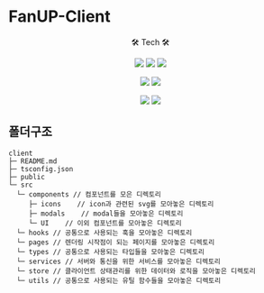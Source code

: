 # FanUP-Client

<p align="center"> 🛠 Tech 🛠 </p>

<p align="center">
<img src="https://img.shields.io/badge/React-v18.2.0-blue?logo=React"/>  <img src="https://img.shields.io/badge/TypeScript-v4.8.4-skyblue?logo=TypeScript&logoColor=skyblue"/> <img src="https://img.shields.io/badge/ReduxToolKit-v1.9.0-blueviolet?logo=Redux&logoColor=blueviolet"/> </p> <p align="center"><img src="https://img.shields.io/badge/styled components-v5.3.6-DB7093?logo=styled-components&logoColor=#DB7093"/> 
<img src="https://img.shields.io/badge/Jest-v29.3.1-C21325?logo=Jest&logoColor=#C21325"/></p> <p align="center"><img src="https://img.shields.io/badge/React testing library-v13.4.0-E33332?logo=Testing Library&logoColor=#E33332"/> <img src="https://img.shields.io/badge/Cypress-v11.0.1-17202C?logo=Cypress&logoColor=#17202C"/> </p>

## 폴더구조

```
client
├─ README.md
├─ tsconfig.json
├─ public
└─ src
  └─ components // 컴포넌트를 모은 디렉토리
     ├─ icons    // icon과 관련된 svg를 모아놓은 디렉토리
     ├─ modals    // modal들을 모아놓은 디렉토리
     └─ UI    // 이외 컴포넌트를 모아놓은 디렉토리
  └─ hooks // 공통으로 사용되는 훅을 모아놓은 디렉토리
  └─ pages // 렌더링 시작점이 되는 페이지를 모아놓은 디렉토리
  └─ types // 공통으로 사용되는 타입들을 모아놓은 디렉토리
  └─ services // 서버와 통신을 위한 서비스를 모아놓은 디렉토리
  └─ store // 클라이언트 상태관리를 위한 데이터와 로직을 모아놓은 디렉토리
  └─ utils // 공통으로 사용되는 유틸 함수들을 모아놓은 디렉토리
```
